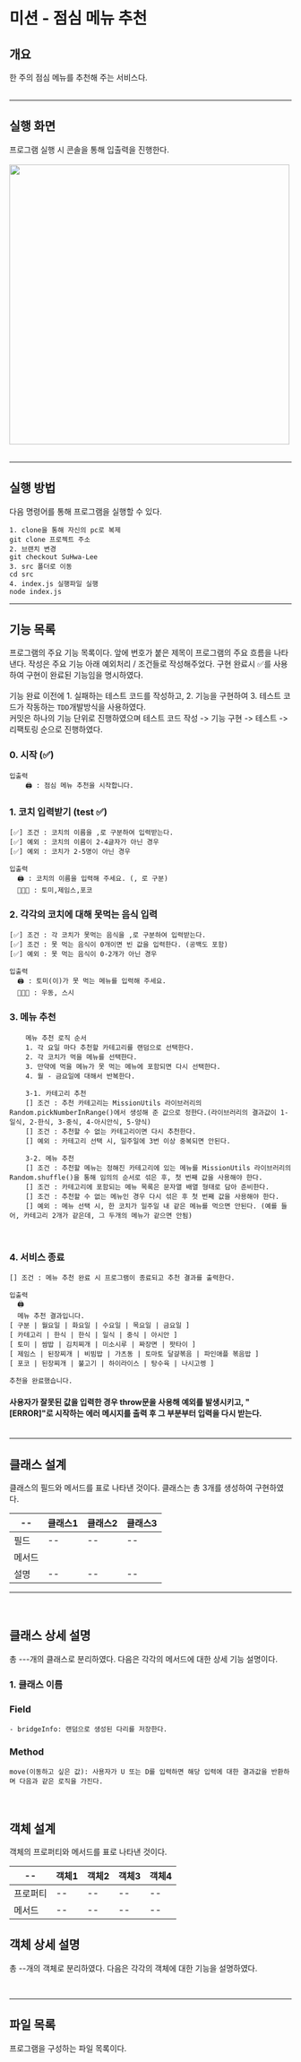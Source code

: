 # 미션 - 점심 메뉴 추천

## 개요
한 주의 점심 메뉴를 추천해 주는 서비스다.
<br/><br/>

---

## 실행 화면
프로그램 실행 시 콘솔을 통해 입출력을 진행한다. <br/><br/>
<img src='./play.gif' style='width: 500px'/><br/><br/>

---

## 실행 방법
다음 명령어를 통해 프로그램을 실행할 수 있다.

    1. clone을 통해 자신의 pc로 복제
    git clone 프로젝트 주소
    2. 브랜치 변경
    git checkout SuHwa-Lee
    3. src 폴더로 이동
    cd src
    4. index.js 실행파일 실행
    node index.js

---

## 기능 목록
프로그램의 주요 기능 목록이다. 앞에 번호가 붙은 제목이 프로그램의 주요 흐름을 나타낸다. 작성은 주요 기능 아래 예외처리 / 조건들로 작성해주었다. 구현 완료시 ✅를 사용하여 구현이 완료된 기능임을 명시하였다. 
<br/><br/>
기능 완료 이전에 1. 실패하는 테스트 코드를 작성하고, 2. 기능을 구현하여 3. 테스트 코드가 작동하는 <code>TDD</code>개발방식을 사용하였다. <br/> 커밋은 하나의 기능 단위로 진행하였으며 테스트 코드 작성 -> 기능 구현 -> 테스트 -> 리팩토링 순으로 진행하였다.
<br/>

### 0. 시작 (✅)
	입출력
		🖨️ : 점심 메뉴 추천을 시작합니다.

### 1. 코치 입력받기 (test ✅)
    [✅] 조건 : 코치의 이름을 ,로 구분하여 입력받는다.
    [✅] 예외 : 코치의 이름이 2-4글자가 아닌 경우
    [✅] 예외 : 코치가 2-5명이 아닌 경우

	입출력
      🖨️ : 코치의 이름을 입력해 주세요. (, 로 구분)
      🧑🏻‍💻 : 토미,제임스,포코

### 2. 각각의 코치에 대해 못먹는 음식 입력
    [✅] 조건 : 각 코치가 못먹는 음식을 ,로 구분하여 입력받는다.
    [✅] 조건 : 못 먹는 음식이 0개이면 빈 값을 입력한다. (공백도 포함)
    [✅] 예외 : 못 먹는 음식이 0-2개가 아닌 경우

	입출력
      🖨️ : 토미(이)가 못 먹는 메뉴를 입력해 주세요.
      🧑🏻‍💻 : 우동, 스시

### 3. 메뉴 추천

        메뉴 추천 로직 순서
        1. 각 요일 마다 추천할 카테고리를 랜덤으로 선택한다.
        2. 각 코치가 먹을 메뉴를 선택한다.
        3. 만약에 먹을 메뉴가 못 먹는 메뉴에 포함되면 다시 선택한다.
        4. 월 - 금요일에 대해서 반복한다.

        3-1. 카테고리 추천
        [] 조건 : 추천 카테고리는 MissionUtils 라이브러리의 Random.pickNumberInRange()에서 생성해 준 값으로 정한다.(라이브러리의 결과값이 1-일식, 2-한식, 3-중식, 4-아시안식, 5-양식)
        [] 조건 : 추천할 수 없는 카테고리이면 다시 추천한다.
        [] 예외 : 카테고리 선택 시, 일주일에 3번 이상 중복되면 안된다.

        3-2. 메뉴 추천
        [] 조건 : 추천할 메뉴는 정해진 카테고리에 있는 메뉴를 MissionUtils 라이브러리의 Random.shuffle()을 통해 임의의 순서로 섞은 후, 첫 번째 값을 사용해야 한다.
        [] 조건 : 카테고리에 포함되는 메뉴 목록은 문자열 배열 형태로 담아 준비한다.
        [] 조건 : 추천할 수 없는 메뉴인 경우 다시 섞은 후 첫 번째 값을 사용해야 한다.
        [] 예외 : 메뉴 선택 시, 한 코치가 일주일 내 같은 메뉴를 먹으면 안된다. (예를 들어, 카테고리 2개가 같은데, 그 두개의 메뉴가 같으면 안됨)
        
<br/>

### 4. 서비스 종료
    [] 조건 : 메뉴 추천 완료 시 프로그램이 종료되고 추천 결과를 출력한다.

	입출력
      🖨️ 
      메뉴 추천 결과입니다.
    [ 구분 | 월요일 | 화요일 | 수요일 | 목요일 | 금요일 ]
    [ 카테고리 | 한식 | 한식 | 일식 | 중식 | 아시안 ]
    [ 토미 | 쌈밥 | 김치찌개 | 미소시루 | 짜장면 | 팟타이 ]
    [ 제임스 | 된장찌개 | 비빔밥 | 가츠동 | 토마토 달걀볶음 | 파인애플 볶음밥 ]
    [ 포코 | 된장찌개 | 불고기 | 하이라이스 | 탕수육 | 나시고렝 ]

    추천을 완료했습니다.

####  사용자가 잘못된 값을 입력한 경우 throw문을 사용해 예외를 발생시키고, "[ERROR]"로 시작하는 에러 메시지를 출력 후 그 부분부터 입력을 다시 받는다. <br/><br/>

---

## 클래스 설계
클래스의 필드와 메서드를 표로 나타낸 것이다. 클래스는 총 3개를 생성하여 구현하였다. 

|--|클래스1|클래스2|클래스3|
|--|--|--|--|
|필드|--|--|--|
|메서드||
|설명|--|--|--|--|

---
<br/>

## 클래스 상세 설명

총 ---개의 클래스로 분리하였다. 다음은 각각의 메서드에 대한 상세 기능 설명이다.

### 1. 클래스 이름

  ### Field
    - bridgeInfo: 랜덤으로 생성된 다리를 저장한다.
    
  ### Method
    move(이동하고 싶은 값): 사용자가 U 또는 D를 입력하면 해당 입력에 대한 결과값을 반환하며 다음과 같은 로직을 가진다. 

<br/>

## 객체 설계
객체의 프로퍼티와 메서드를 표로 나타낸 것이다.

|--|객체1|객체2|객체3|객체4|
|--|--|--|--|--|
|프로퍼티|--|--|--|--|
|메서드|--|--|--|--|

## 객체 상세 설명

총 --개의 객체로 분리하였다. 다음은 각각의 객체에 대한 기능을 설명하였다.
   

<br/>

---
## 파일 목록
프로그램을 구성하는 파일 목록이다. 

